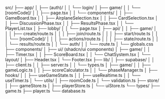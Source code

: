 src/
├── app/
│   ├── (auth)/
│   │   └── login/
│   ├── game/
│   │   └── [roomCode]/
│   │       ├── page.tsx
│   │       └── components/
│   │           ├── GameBoard.tsx
│   │           ├── AirplaneSelection.tsx
│   │           ├── CardSelection.tsx
│   │           ├── DiscussionPhase.tsx
│   │           ├── ResultsPhase.tsx
│   │           └── PlayerList.tsx
│   ├── lobby/
│   │   └── page.tsx
│   ├── api/
│   │   ├── game/
│   │   │   ├── create/route.ts
│   │   │   ├── join/route.ts
│   │   │   ├── start/route.ts
│   │   │   └── [roomCode]/
│   │   │       ├── actions/route.ts
│   │   │       ├── state/route.ts
│   │   │       └── results/route.ts
│   │   └── auth/
│   │       └── route.ts
│   └── globals.css
├── components/
│   ├── ui/ (shadcn/ui components)
│   ├── game/
│   │   ├── Timer.tsx
│   │   ├── ScoreBoard.tsx
│   │   └── ChatSystem.tsx
│   └── layout/
│       ├── Header.tsx
│       └── Footer.tsx
├── lib/
│   ├── supabase/
│   │   ├── client.ts
│   │   ├── server.ts
│   │   └── types.ts
│   ├── game/
│   │   ├── gameLogic.ts
│   │   ├── scoreCalculator.ts
│   │   └── phaseManager.ts
│   ├── hooks/
│   │   ├── useGameState.ts
│   │   ├── useRealtime.ts
│   │   └── useTimer.ts
│   └── utils/
│       ├── roomCode.ts
│       └── validation.ts
├── store/
│   ├── gameStore.ts
│   ├── playerStore.ts
│   └── uiStore.ts
└── types/
    ├── game.ts
    ├── player.ts
    └── database.ts